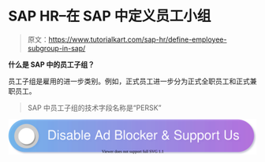 # SAP HR–在 SAP 中定义员工小组

> 原文：<https://www.tutorialkart.com/sap-hr/define-employee-subgroup-in-sap/>

**什么是 SAP 中的员工子组？**

员工子组是雇用的进一步类别。例如，正式员工进一步分为正式全职员工和正式兼职员工。

> SAP 中员工子组的技术字段名称是“PERSK”

[![](img/925da31b32d6bc3827932f6c8afb11bb.png)](https://www.tutorialkart.com/)